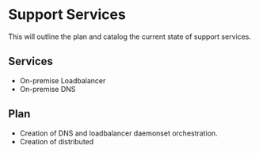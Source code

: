 # Support Services

This will outline the plan and catalog the current state of support services.

## Services
- On-premise Loadbalancer
- On-premise DNS

## Plan
- Creation of DNS and loadbalancer daemonset orchestration.
- Creation of distributed 